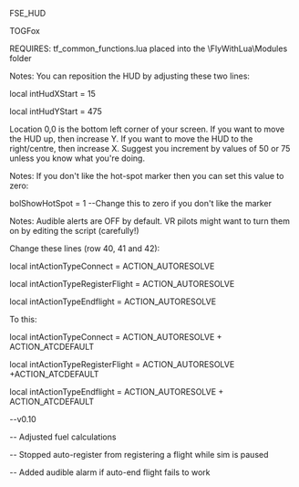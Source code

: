 FSE_HUD

TOGFox

REQUIRES: tf_common_functions.lua placed into the \FlyWithLua\Modules folder

Notes: You can reposition the HUD by adjusting these two lines:

local intHudXStart = 15

local intHudYStart = 475

Location 0,0 is the bottom left corner of your screen. If you want to move the HUD up, then increase Y. If you want to move the HUD to the right/centre, then increase X. Suggest you increment by values of 50 or 75 unless you know what you're doing.

Notes: If you don't like the hot-spot marker then you can set this value to zero:

bolShowHotSpot = 1	--Change this to zero if you don't like the marker

Notes: Audible alerts are OFF by default. VR pilots might want to turn them on by editing the script (carefully!)

Change these lines (row 40, 41 and 42):

local intActionTypeConnect = ACTION_AUTORESOLVE

local intActionTypeRegisterFlight = ACTION_AUTORESOLVE

local intActionTypeEndflight = ACTION_AUTORESOLVE


To this:

local intActionTypeConnect = ACTION_AUTORESOLVE + ACTION_ATCDEFAULT

local intActionTypeRegisterFlight = ACTION_AUTORESOLVE +ACTION_ATCDEFAULT

local intActionTypeEndflight = ACTION_AUTORESOLVE + ACTION_ATCDEFAULT


--v0.10

--		Adjusted fuel calculations

--		Stopped auto-register from registering a flight while sim is paused

--		Added audible alarm if auto-end flight fails to work

